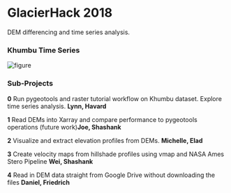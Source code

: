 # GlacierHack 2018

DEM differencing and time series analysis.

### Khumbu Time Series

![figure](https://github.com/geohackweek/glacierhack_2018/raw/master/contributors/figures/dem_gallery.png)


### Sub-Projects

**0** Run pygeotools and raster tutorial workflow on Khumbu dataset. Explore time series analysis. **Lynn, Havard** 

**1** Read DEMs into Xarray and compare performance to pygeotools operations (future work)**Joe, Shashank** 

**2** Visualize and extract elevation profiles from DEMs. **Michelle, Elad** 

**3** Create velocity maps from hillshade profiles using vmap and NASA Ames Stero Pipeline **Wei, Shashank** 

**4** Read in DEM data straight from Google Drive without downloading the files **Daniel, Friedrich** 